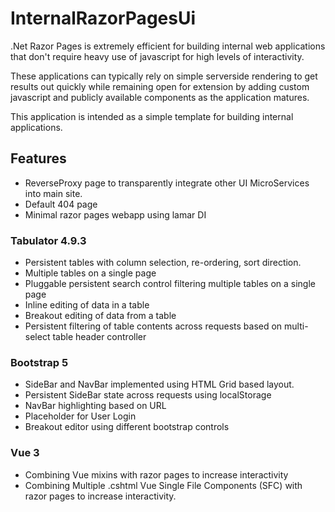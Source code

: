 # InternalRazorPagesUi
.Net Razor Pages is extremely efficient for building internal web applications that don't require heavy use of javascript for high levels of interactivity.

These applications can typically rely on simple serverside rendering to get results out quickly while remaining open for extension by adding custom javascript and publicly available components as the application matures.

This application is intended as a simple template for building internal applications.

## Features
- ReverseProxy page to transparently integrate other UI MicroServices into main site.
- Default 404 page
- Minimal razor pages webapp using lamar DI

### Tabulator 4.9.3
- Persistent tables with column selection, re-ordering, sort direction.
- Multiple tables on a single page
- Pluggable persistent search control filtering multiple tables on a single page 
- Inline editing of data in a table
- Breakout editing of data from a table
- Persistent filtering of table contents across requests based on multi-select table header controller

### Bootstrap 5
- SideBar and NavBar implemented using HTML Grid based layout.
- Persistent SideBar state across requests using localStorage
- NavBar highlighting based on URL
- Placeholder for User Login
- Breakout editor using different bootstrap controls

### Vue 3
- Combining Vue mixins with razor pages to increase interactivity
- Combining Multiple .cshtml Vue Single File Components (SFC) with razor pages to increase interactivity.
